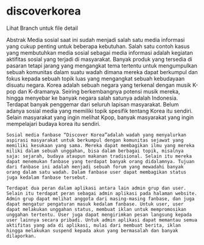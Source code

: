 # discoverkorea

Lihat Branch untuk file detail

Abstrak
Media sosial saat ini sudah menjadi salah satu media informasi yang cukup penting untuk beberapa kebutuhan. Salah satu contoh kasus yang membutuhkan media sosial sebagai media informasi adalah kegiatan aktifitas sosial yang terjadi di masyarakat. Banyak produk yang tersedia di pasaran tetapi jarang yang mengangkat tema tertentu untuk mengumpulkan sebuah komunitas dalam suatu wadah dimana mereka dapat berkumpul dan fokus kepada sebuah topik luas yang mengangkat sebuah kebudayaan disuatu negara. Korea adalah sebuah negara yang terkenal dengan musik K-pop dan K-dramanya. Seiring berkembangnya potensi musik mereka, hingga menyebar ke banyak negara salah satunya adalah Indonesia. Terdapat banyak penggemar dari seluruh lapisan masyarakat. Belum adanya sosial media yang memiliki topik spesifik tentang Korea itu sendiri. Selain masyarakat yang ingin melihat Kpop, banyak masyarakat yang ingin mempelajari budaya korea itu sendiri. 

	Sosial media fanbase “Discover Korea”adalah wadah yang menyalurkan aspirasi masyarakat untuk berkumpul dengan komunitas sejawat yang memiliki kesukaan yang sama. Mereka dapat membagikan ilmu yang mereka miliki dalam sebuah unggahan, bisa dalam berbagai topik, misalnya saja: sejarah, budaya ataupun makanan tradisional. Selain itu mereka dapat menemukan fanbase yang terdapat banyak orang didalamnya. Tujuan dari fanbase ini adalah menjadi sebuah forum yang mewadahi banyak orang dalam satu wadah. Dalam fanbase user dapat membagikan status juga kedalam fanbase tersebut.

	Terdapat dua peran dalam aplikasi antara lain admin grup dan user. Selain itu terdapat peran sebagai admin aplikasi pada halaman website. Admin grup dapat melihat anggota dari masing-masing fanbase, dan juga dapat mengatur pengaturan masuk kedalam fanbase. Untuk user, user dapat melakukan unggahan status, membuat iklan untuk mempromosikan unggahan tertentu. User juga dapat mengirimkan pesan langsung kepada user lainnya secara pribadi. Untuk admin aplikasi dapat memantau semua aktifitas yang ada di aplikasi, mulai dari membuat berita, iklan hingga melakukan suspend kepada akun yang bermasalah dan banyak dilaporkan.


